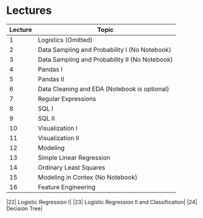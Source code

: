 # Lectures

| Lecture | Topic |
|---------|-------|
|1 | Logistics (Omitted)|
|2 | Data Sampling and Probability I (No Notebook)|
|3 | Data Sampling and Probability II (No Notebook)|
|4 | Pandas I|
|5 | Pandas II|
|6 | Data Cleaning and EDA (Notebook is optional)|
|7 | Regular Expressions|
|8 | SQL I|
|9 | SQL II|
|10| Visualization I|
|11| Visualization II|
|12| Modeling|
|13| Simple Linear Regression|
|14| Ordinary Least Squares|
|15| Modeling in Contex (No Notebook)|
|16| Feature Engineering|

|22| Logistic Regression I|
|23| Logistic Regression II and Classification|
|24| Decision Tree|